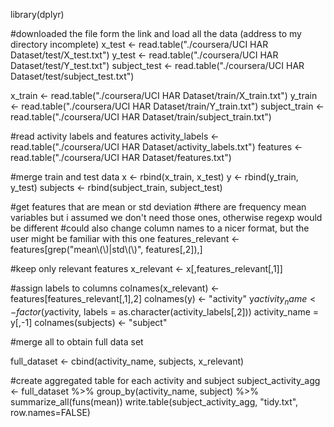 library(dplyr)

#downloaded the file form the link and load all the data (address to my directory incomplete)
x_test <- read.table("./coursera/UCI HAR Dataset/test/X_test.txt")
y_test <- read.table("./coursera/UCI HAR Dataset/test/Y_test.txt")
subject_test <- read.table("./coursera/UCI HAR Dataset/test/subject_test.txt")

x_train <- read.table("./coursera/UCI HAR Dataset/train/X_train.txt")
y_train <- read.table("./coursera/UCI HAR Dataset/train/Y_train.txt")
subject_train <- read.table("./coursera/UCI HAR Dataset/train/subject_train.txt")

#read activity labels and features
activity_labels <- read.table("./coursera/UCI HAR Dataset/activity_labels.txt")
features <- read.table("./coursera/UCI HAR Dataset/features.txt")

#merge train and test data
x <- rbind(x_train, x_test)
y <- rbind(y_train, y_test)
subjects <- rbind(subject_train, subject_test)

#get features that are mean or std deviation
#there are frequency mean variables but i assumed we don't need those ones, otherwise regexp would be different
#could also change column names to a nicer format, but the user might be familiar with this one
features_relevant <- features[grep("mean\\(\\)|std\\(\\)", features[,2]),]

#keep only relevant features
x_relevant <- x[,features_relevant[,1]]

#assign labels to columns
colnames(x_relevant) <-  features[features_relevant[,1],2]
colnames(y) <- "activity"
y$activity_name <- factor(y$activity, labels = as.character(activity_labels[,2]))
activity_name = y[,-1]
colnames(subjects) <- "subject"

#merge all to obtain full data set

full_dataset <- cbind(activity_name, subjects, x_relevant)

#create aggregated table for each activity and subject
subject_activity_agg <- full_dataset %>% group_by(activity_name, subject) %>% summarize_all(funs(mean))
write.table(subject_activity_agg, "tidy.txt", row.names=FALSE)
